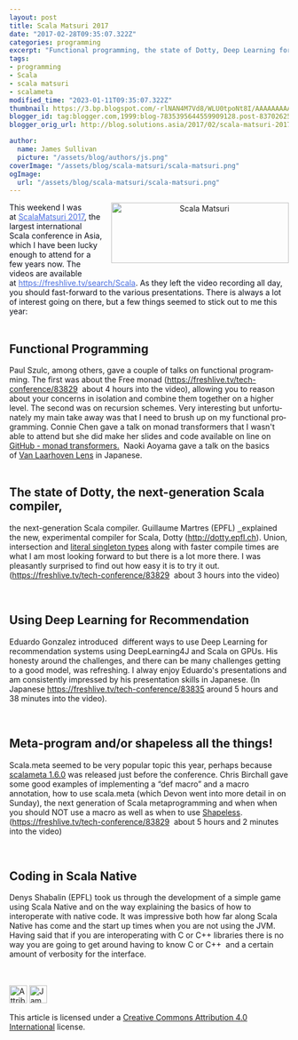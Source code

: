 ```yaml
---
layout: post
title: Scala Matsuri 2017
date: "2017-02-28T09:35:07.322Z"
categories: programming
excerpt: "Functional programming, the state of Dotty, Deep Learning for Recommendation, Meta-programming, and Scala Native"
tags:
- programming
- Scala
- scala matsuri
- scalameta
modified_time: "2023-01-11T09:35:07.322Z"
thumbnail: https://3.bp.blogspot.com/-rlNAN4M7Vd8/WLU0tpoNt8I/AAAAAAAAAi0/HX2e36c5ZVcNOQAc7so-iJOIYVBaA5KAACLcB/s72-c/img_main_txt.2.png
blogger_id: tag:blogger.com,1999:blog-7835395644559909128.post-8370262533023862481
blogger_orig_url: http://blog.solutions.asia/2017/02/scala-matsuri-2017.html

author:
  name: James Sullivan
  picture: "/assets/blog/authors/js.png"
coverImage: "/assets/blog/scala-matsuri/scala-matsuri.png"
ogImage:
  url: "/assets/blog/scala-matsuri/scala-matsuri.png"
---
```


<div class="separator" style="clear: both; text-align: center;"><a href="https://3.bp.blogspot.com/-rlNAN4M7Vd8/WLU0tpoNt8I/AAAAAAAAAi0/HX2e36c5ZVcNOQAc7so-iJOIYVBaA5KAACLcB/s1600/img_main_txt.2.png" style="clear: right; float: right; margin-bottom: 1em; margin-left: 1em;"><img height="109" src="https://3.bp.blogspot.com/-rlNAN4M7Vd8/WLU0tpoNt8I/AAAAAAAAAi0/HX2e36c5ZVcNOQAc7so-iJOIYVBaA5KAACLcB/s320/img_main_txt.2.png" width="320" alt="Scala Matsuri" /></a></div>
<span data-preserver-spaces="true" style="background: transparent; color: #0e101a; margin-bottom: 0pt; margin-top: 0pt;">This weekend I was at&nbsp;</span><a class="editor-rtfLink" href="http://2017.scalamatsuri.org/index_en.html" style="background: transparent; color: #0e101a; color: #4a6ee0; margin-bottom: 0pt; margin-top: 0pt;" target="_blank"><span data-preserver-spaces="true" style="background: transparent; color: #0e101a; color: #4a6ee0; margin-bottom: 0pt; margin-top: 0pt;">ScalaMatsuri 2017</span></a><span data-preserver-spaces="true" style="background: transparent; color: #0e101a; margin-bottom: 0pt; margin-top: 0pt;">, the largest international Scala conference in Asia, which I have been lucky enough to attend for a few years now. The videos are available at&nbsp;</span><a class="editor-rtfLink" href="https://freshlive.tv/search/Scala" style="background: transparent; color: #0e101a; color: #4a6ee0; margin-bottom: 0pt; margin-top: 0pt;" target="_blank"><span data-preserver-spaces="true" style="background: transparent; color: #0e101a; color: #4a6ee0; margin-bottom: 0pt; margin-top: 0pt;">https://freshlive.tv/search/Scala</span></a><span data-preserver-spaces="true" style="background: transparent; color: #0e101a; margin-bottom: 0pt; margin-top: 0pt;">. As they left the video recording all day, you should fast-forward to the various presentations. There is always a lot of interest going on there, but a few things seemed to stick out to me this year:</span>
<div style="min-height: 8pt; padding: 0px;"><br /></div>

## Functional Programming

<div data-aria-label-part="0" lang="en"><span face="&quot;helvetica neue&quot; , &quot;arial&quot; , &quot;helvetica&quot; , sans-serif">Paul Szulc, among others, gave a couple of talks on functional programming. The first was about the Free monad (<a class="jive-link-external-small" href="https://freshlive.tv/tech-conference/83829" rel="nofollow">https://freshlive.tv/tech-conference/83829</a>&nbsp;  about 4 hours into the video), allowing you to reason about your  concerns in isolation and combine them together on a higher level. The  second was on recursion schemes. Very interesting but unfortunately my  main take away was that I need to brush up on my functional programming.  Connie Chen gave a talk on monad transformers that I wasn't able to  attend but she did make her slides and code available on line on&nbsp; <a class="jive-link-external-small" href="https://github.com/conniec/scalamatsuri2017" rel="nofollow">GitHub - monad transformers.</a>&nbsp; Naoki Aoyama gave a talk on the basics of&nbsp;<a class="jive-link-external-small" href="https://www.slideshare.net/AoiroAoino/van-laarhoven-lens-72584231" rel="nofollow">Van Laarhoven Lens</a> in Japanese.</span></div>
<br />

## The state of Dotty, the next-generation Scala compiler,

 the next-generation Scala compiler. <span face="&quot;helvetica neue&quot; , &quot;arial&quot; , &quot;helvetica&quot; , sans-serif">Guillaume Martres (EPFL) <a class="jive-link-external-small" href="https://github.com/smarter" rel="nofollow">&nbsp; </a>explained the new, experimental compiler for Scala, Dotty (<a class="jive-link-external-small" href="http://dotty.epfl.ch/" rel="nofollow">http://dotty.epfl.ch</a>). Union, intersection and <a class="jive-link-external-small" href="http://docs.scala-lang.org/sips/pending/42.type.html" rel="nofollow">literal singleton types</a> along with faster compile times are what I am most looking forward to  but there is a lot more there. I was pleasantly surprised to find out  how easy it is to try it out. (<a class="jive-link-external-small" href="https://freshlive.tv/tech-conference/83829" rel="nofollow">https://freshlive.tv/tech-conference/83829</a>&nbsp; about 3 hours into the video)</span><br />
<div style="min-height: 8pt; padding: 0px;"><br /></div>

## Using Deep Learning for Recommendation

<span face="&quot;helvetica neue&quot; , &quot;arial&quot; , &quot;helvetica&quot; , sans-serif">Eduardo  Gonzalez introduced&nbsp; different ways to use Deep Learning for  recommendation systems using DeepLearning4J and Scala on GPUs. His  honesty around the challenges, and there can be many challenges getting  to a good model, was refreshing. I alway enjoy Eduardo's presentations  and am consistently impressed by his presentation skills in Japanese.  (In Japanese <a class="jive-link-external-small" href="https://freshlive.tv/tech-conference/83835" rel="nofollow">https://freshlive.tv/tech-conference/83835</a> around 5 hours and 38 minutes into the video). </span><br />
<div style="min-height: 8pt; padding: 0px;"><br /></div>

## Meta-program and/or shapeless all the things!

<span face="&quot;helvetica neue&quot; , &quot;arial&quot; , &quot;helvetica&quot; , sans-serif">Scala.meta seemed to be very popular topic this year, perhaps because <a class="jive-link-external-small" href="https://github.com/scalameta/scalameta/blob/master/changelog/1.6.0.md" rel="nofollow">scalameta 1.6.0</a> was released just before the conference. Chris Birchall gave some good  examples of implementing a “def macro” and a macro annotation, how to  use scala.meta (which Devon went into more detail in on Sunday), the  next generation of Scala metaprogramming and when when you should NOT  use a macro as well as when to use <a class="jive-link-external-small" href="https://github.com/milessabin/shapeless" rel="nofollow">Shapeless</a>. (<a class="jive-link-external-small" href="https://freshlive.tv/tech-conference/83829" rel="nofollow">https://freshlive.tv/tech-conference/83829</a>&nbsp; about 5 hours and 2 minutes into the video)</span><br />
<div style="min-height: 8pt; padding: 0px;"><br /></div>

## Coding in Scala Native

<span face="&quot;helvetica neue&quot; , &quot;arial&quot; , &quot;helvetica&quot; , sans-serif">Denys  Shabalin (EPFL) took us through the development of a simple game using  Scala Native and on the way explaining the basics of how to interoperate  with native code. It was impressive both how far along Scala Native has  come and the start up times when you are not using the JVM.&nbsp; Having  said that if you are interoperating with C or C++ libraries there is no way you are going to get around having to know C or C++&nbsp; and a  certain amount of verbosity for the interface.</span>

<br><br>
<img class="cc-icon css-11y11pk" width="32" height="32"  alt="Attribution 4.0 International (CC BY 4.0)" style="display: inline-block;" src="/assets/blog/cc.svg">&nbsp;<img class="cc-icon css-11y11pk" width="32" height="32" style="display: inline-block;" alt="James Sullivan" src="/assets/blog/by.svg">

This article is licensed under a <a href="https://creativecommons.org/licenses/by/4.0/">Creative Commons Attribution 4.0 International</a> license.